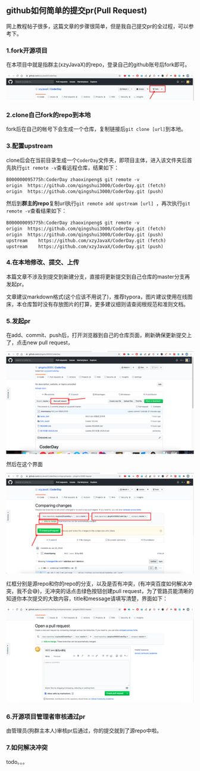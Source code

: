 ## github如何简单的提交pr(Pull Request)

网上教程帖子很多，这篇文章的步骤很简单，但是我自己提交pr的全过程，可以参考下。

### 1.fork开源项目

在本项目中就是指群主(xzyJavaX)的repo，登录自己的github账号后fork即可。

![](https://raw.githubusercontent.com/qingshui3000/pic_bed/master/notes/20200622134809.png)

### 2.clone自己fork的repo到本地

fork后在自己的帐号下会生成一个仓库，复制链接后`git clone [url]`到本地。

### 3.配置upstream

clone后会在当前目录生成一个`CoderDay`文件夹，即项目主体，进入该文件夹后首先执行`git remote -v`查看远程仓库，结果如下：

```shell
B000000095775h:CoderDay zhaoxinpeng$ git remote -v
origin	https://github.com/qingshui3000/CoderDay.git (fetch)
origin	https://github.com/qingshui3000/CoderDay.git (push)
```

然后到**群主的repo**复制url执行`git remote add upstream [url] `，再次执行`git remote -v`查看结果如下：

```shell
B000000095775h:CoderDay zhaoxinpeng$ git remote -v
origin	https://github.com/qingshui3000/CoderDay.git (fetch)
origin	https://github.com/qingshui3000/CoderDay.git (push)
upstream	https://github.com/xzyJavaX/CoderDay.git (fetch)
upstream	https://github.com/xzyJavaX/CoderDay.git (push)
```



### 4.在本地修改、提交、上传

本篇文章不涉及到提交到新建分支，直接将更新提交到自己仓库的master分支再发起pr。

文章建议markdown格式(这个应该不用说了)，推荐typora，图片建议使用在线图床，本仓库暂时没有存放图片的打算，更多建议细则请查阅根规范和准则文档。

### 5.发起pr

在add、commit、push后，打开浏览器到自己的仓库页面，刷新确保更新提交上了，点击new pull request，

![](https://raw.githubusercontent.com/qingshui3000/pic_bed/master/notes/20200622140850.png)

然后在这个界面

![](https://raw.githubusercontent.com/qingshui3000/pic_bed/master/notes/20200622142525.png)

红框分别是源repo和你的repo的分支，以及是否有冲突，(有冲突百度如何解决冲突，我不会😅)，无冲突的话点击绿色按钮创建pull request，为了管路员能清晰的知道你本次提交的大致内容，title和message请填写清楚，界面如下：

![](https://raw.githubusercontent.com/qingshui3000/pic_bed/master/notes/20200622142942.png)

### 6.开源项目管理者审核通过pr

由管理员(狗群主本人)审核pr后通过，你的提交就到了源repo中啦。

### 7.如何解决冲突

todo。。。



